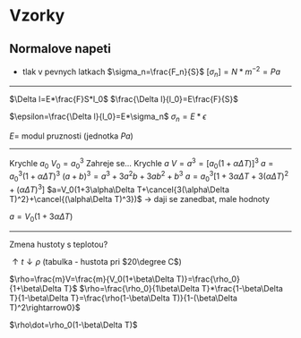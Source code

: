 # Vzorky
## Normalove napeti
- tlak v pevnych latkach
$\sigma_n=\frac{F_n}{S}$
$[\sigma_n]=N*m^{-2}=Pa$

---

$\Delta l=E*\frac{F}S*l_0$
$\frac{\Delta l}{l_0}=E\frac{F}{S}$

$\epsilon=\frac{\Delta l}{l_0}=E*\sigma_n$
$\sigma_n=E*\epsilon$

$E=$ modul pruznosti (jednotka $Pa$)

---

Krychle $a_0$
$V_0=a_0^3$
Zahreje se…
Krychle $a$
$V=a^3=[a_0(1+\alpha\Delta T)]^3$
$a=a_0^3(1+\alpha\Delta T)^3$
$(a+b)^3=a^3+3a^2b+3ab^2+b^3$
$a=a_0^3[1+3\alpha\Delta T+3(\alpha\Delta T)^2+(\alpha\Delta T)^3]$
$a=V_0(1+3\alpha\Delta T+\cancel{3(\alpha\Delta T)^2}+\cancel{(\alpha\Delta T)^3})$
→ daji se zanedbat, male hodnoty

$a=V_0(1+3\alpha\Delta T)$

---

Zmena hustoty s teplotou?

$\uparrow t\downarrow\rho$ (tabulka - hustota pri $20\degree C$)

$\rho=\frac{m}V=\frac{m}{V_0(1+\beta\Delta T)}=\frac{\rho_0}{1+\beta\Delta T}$
$\rho=\frac{\rho_0}{1\beta\Delta T}*\frac{1-\beta\Delta T}{1-\beta\Delta T}=\frac{\rho(1-\beta\Delta T)}{1-(\beta\Delta T)^2\rightarrow0}$

$\rho\dot=\rho_0(1-\beta\Delta T)$
